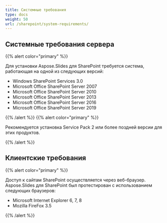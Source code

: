 ```yaml
---
title: Системные требования
type: docs
weight: 50
url: /sharepoint/system-requirements/
---
```


## **Системные требования сервера**
{{% alert color="primary" %}} 

Для установки Aspose.Slides для SharePoint требуется система, работающая на одной из следующих версий:

- Windows SharePoint Services 3.0
- Microsoft Office SharePoint Server 2007
- Microsoft Office SharePoint Server 2010
- Microsoft Office SharePoint Server 2013
- Microsoft Office SharePoint Server 2016
- Microsoft Office SharePoint Server 2019

{{% /alert %}} {{% alert color="primary" %}} 

Рекомендуется установка Service Pack 2 или более поздней версии для этих продуктов.

{{% /alert %}} 
## **Клиентские требования**
{{% alert color="primary" %}} 

Доступ к сайтам SharePoint осуществляется через веб-браузер. Aspose.Slides для SharePoint был протестирован с использованием следующих браузеров:

- Microsoft Internet Explorer 6, 7, 8
- Mozilla FireFox 3.5

{{% /alert %}}